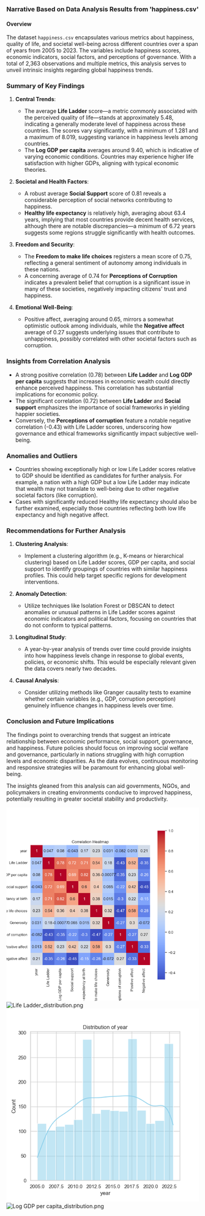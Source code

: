 ### Narrative Based on Data Analysis Results from 'happiness.csv'

#### Overview
The dataset `happiness.csv` encapsulates various metrics about happiness, quality of life, and societal well-being across different countries over a span of years from 2005 to 2023. The variables include happiness scores, economic indicators, social factors, and perceptions of governance. With a total of 2,363 observations and multiple metrics, this analysis serves to unveil intrinsic insights regarding global happiness trends.

### Summary of Key Findings

1. **Central Trends**:
   - The average **Life Ladder** score—a metric commonly associated with the perceived quality of life—stands at approximately 5.48, indicating a generally moderate level of happiness across these countries. The scores vary significantly, with a minimum of 1.281 and a maximum of 8.019, suggesting variance in happiness levels among countries.
   - The **Log GDP per capita** averages around 9.40, which is indicative of varying economic conditions. Countries may experience higher life satisfaction with higher GDPs, aligning with typical economic theories.

2. **Societal and Health Factors**:
   - A robust average **Social Support** score of 0.81 reveals a considerable perception of social networks contributing to happiness. 
   - **Healthy life expectancy** is relatively high, averaging about 63.4 years, implying that most countries provide decent health services, although there are notable discrepancies—a minimum of 6.72 years suggests some regions struggle significantly with health outcomes.

3. **Freedom and Security**:
   - The **Freedom to make life choices** registers a mean score of 0.75, reflecting a general sentiment of autonomy among individuals in these nations. 
   - A concerning average of 0.74 for **Perceptions of Corruption** indicates a prevalent belief that corruption is a significant issue in many of these societies, negatively impacting citizens' trust and happiness.

4. **Emotional Well-Being**:
   - Positive affect, averaging around 0.65, mirrors a somewhat optimistic outlook among individuals, while the **Negative affect** average of 0.27 suggests underlying issues that contribute to unhappiness, possibly correlated with other societal factors such as corruption.

### Insights from Correlation Analysis

- A strong positive correlation (0.78) between **Life Ladder** and **Log GDP per capita** suggests that increases in economic wealth could directly enhance perceived happiness. This correlation has substantial implications for economic policy.
- The significant correlation (0.72) between **Life Ladder** and **Social support** emphasizes the importance of social frameworks in yielding happier societies.
- Conversely, the **Perceptions of corruption** feature a notable negative correlation (-0.43) with Life Ladder scores, underscoring how governance and ethical frameworks significantly impact subjective well-being.

### Anomalies and Outliers

- Countries showing exceptionally high or low Life Ladder scores relative to GDP should be identified as candidates for further analysis. For example, a nation with a high GDP but a low Life Ladder may indicate that wealth may not translate to well-being due to other negative societal factors (like corruption).
- Cases with significantly reduced Healthy life expectancy should also be further examined, especially those countries reflecting both low life expectancy and high negative affect.

### Recommendations for Further Analysis

1. **Clustering Analysis**:
   - Implement a clustering algorithm (e.g., K-means or hierarchical clustering) based on Life Ladder scores, GDP per capita, and social support to identify groupings of countries with similar happiness profiles. This could help target specific regions for development interventions.
   
2. **Anomaly Detection**:
   - Utilize techniques like Isolation Forest or DBSCAN to detect anomalies or unusual patterns in Life Ladder scores against economic indicators and political factors, focusing on countries that do not conform to typical patterns.

3. **Longitudinal Study**:
   - A year-by-year analysis of trends over time could provide insights into how happiness levels change in response to global events, policies, or economic shifts. This would be especially relevant given the data covers nearly two decades.

4. **Causal Analysis**:
   - Consider utilizing methods like Granger causality tests to examine whether certain variables (e.g., GDP, corruption perception) genuinely influence changes in happiness levels over time.

### Conclusion and Future Implications

The findings point to overarching trends that suggest an intricate relationship between economic performance, social support, governance, and happiness. Future policies should focus on improving social welfare and governance, particularly in nations struggling with high corruption levels and economic disparities. As the data evolves, continuous monitoring and responsive strategies will be paramount for enhancing global well-being. 

The insights gleaned from this analysis can aid governments, NGOs, and policymakers in creating environments conducive to improved happiness, potentially resulting in greater societal stability and productivity.

![correlation_heatmap.png](correlation_heatmap.png)
![Life Ladder_distribution.png](Life)
![year_distribution.png](year_distribution.png)
![Log GDP per capita_distribution.png](png)
